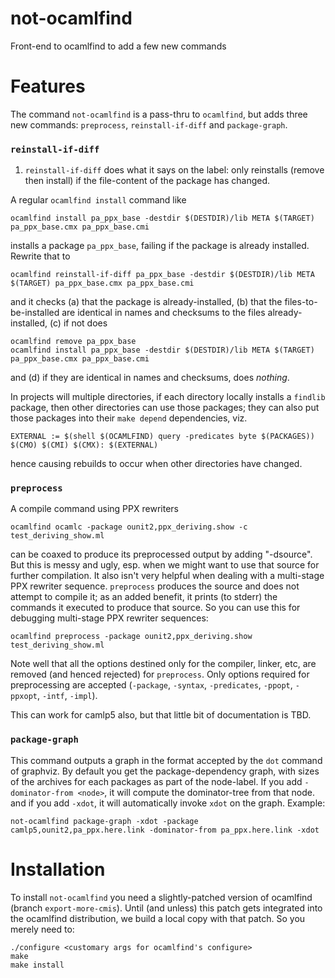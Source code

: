 # not-ocamlfind

Front-end to ocamlfind to add a few new commands

# Features

The command `not-ocamlfind` is a pass-thru to `ocamlfind`, but adds three new commands: `preprocess`, `reinstall-if-diff` and `package-graph`.

### `reinstall-if-diff`

1. `reinstall-if-diff` does what it says on the label: only reinstalls
   (remove then install) if the file-content of the package has
   changed.

A regular `ocamlfind install` command like
```
ocamlfind install pa_ppx_base -destdir $(DESTDIR)/lib META $(TARGET) pa_ppx_base.cmx pa_ppx_base.cmi
```
installs a package `pa_ppx_base`, failing if the package is already installed.  Rewrite that to 
```
ocamlfind reinstall-if-diff pa_ppx_base -destdir $(DESTDIR)/lib META $(TARGET) pa_ppx_base.cmx pa_ppx_base.cmi
```
and it checks (a) that the package is already-installed, (b) that the files-to-be-installed are identical in names and checksums to the files already-installed, (c) if not does
```
ocamlfind remove pa_ppx_base
ocamlfind install pa_ppx_base -destdir $(DESTDIR)/lib META $(TARGET) pa_ppx_base.cmx pa_ppx_base.cmi
```
and (d) if they are identical in names and checksums, does *nothing*.

In projects will multiple directories, if each directory locally installs a `findlib` package, then other directories can use those packages; they can also put those packages into their `make depend` dependencies, viz.
```
EXTERNAL := $(shell $(OCAMLFIND) query -predicates byte $(PACKAGES))
$(CMO) $(CMI) $(CMX): $(EXTERNAL)
```

hence causing rebuilds to occur when other directories have changed.

### `preprocess`

A compile command using PPX rewriters
```
ocamlfind ocamlc -package ounit2,ppx_deriving.show -c test_deriving_show.ml
```
can be coaxed to produce its preprocessed output by adding "-dsource".  But this is messy and ugly, esp. when we might want to use that source for further compilation.  It also isn't very helpful when dealing with a multi-stage PPX rewriter sequence.  `preprocess` produces the source and does not attempt to compile it; as an added benefit, it prints (to stderr) the commands it executed to produce that source.  So you can use this for debugging  multi-stage PPX rewriter sequences:
```
ocamlfind preprocess -package ounit2,ppx_deriving.show test_deriving_show.ml
```
Note well that all the options destined only for the compiler, linker, etc, are removed (and henced rejected) for `preprocess`.  Only options required for preprocessing are accepted (`-package`, `-syntax`, `-predicates`, `-ppopt`, `-ppxopt`, `-intf`, `-impl`).

This can work for camlp5 also, but that little bit of documentation is TBD.

### `package-graph`

This command outputs a graph in the format accepted by the ``dot``
command of graphviz.  By default you get the package-dependency graph,
with sizes of the archives for each packages as part of the
node-label.  If you add ``-dominator-from <node>``, it will compute
the dominator-tree from that node.  and if you add ``-xdot``, it will
automatically invoke ``xdot`` on the graph.  Example:
```
not-ocamlfind package-graph -xdot -package camlp5,ounit2,pa_ppx.here.link -dominator-from pa_ppx.here.link -xdot
```

# Installation

To install `not-ocamlfind` you need a slightly-patched version of
ocamlfind (branch `export-more-cmis`).  Until (and unless) this patch
gets integrated into the ocamlfind distribution, we build a local copy
with that patch.  So you merely need to:

```
./configure <customary args for ocamlfind's configure>
make
make install
```
